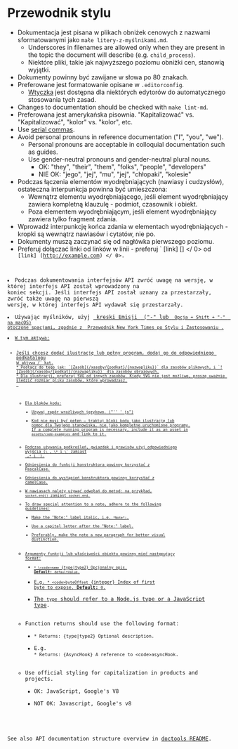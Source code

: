 # Przewodnik stylu

* Dokumentacja jest pisana w plikach obniżek cenowych z nazwami sformatowanymi jako `małe litery-z-myślnikami.md`. 
  * Underscores in filenames are allowed only when they are present in the topic the document will describe (e.g. `child_process`).
  * Niektóre pliki, takie jak najwyższego poziomu obniżki cen, stanowią wyjątki.
* Dokumenty powinny być zawijane w słowa po 80 znakach.
* Preferowane jest formatowanie opisane w `.editorconfig`. 
  * [Wtyczka](http://editorconfig.org/#download) jest dostępna dla niektórych edytorów do automatycznego stosowania tych zasad.
* Changes to documentation should be checked with `make lint-md`.
* Preferowana jest amerykańska pisownia. "Kapitalizować" vs. "Kapitalizować", "kolor" vs. "kolor", etc.
* Use [serial commas](https://en.wikipedia.org/wiki/Serial_comma).
* Avoid personal pronouns in reference documentation ("I", "you", "we"). 
  * Personal pronouns are acceptable in colloquial documentation such as guides.
  * Use gender-neutral pronouns and gender-neutral plural nouns. 
    * OK: "they", "their", "them", "folks", "people", "developers"
    * NIE OK: "jego", "jej", "mu", "jej", "chłopaki", "kolesie"
* Podczas łączenia elementów wyodrębniających (nawiasy i cudzysłów), ostateczna interpunkcja powinna być umieszczona: 
  * Wewnątrz elementu wyodrębniającego, jeśli element wyodrębniający zawiera kompletną klauzulę - podmiot, czasownik i obiekt.
  * Poza elementem wyodrębniającym, jeśli element wyodrębniający zawiera tylko fragment zdania.
* Wprowadź interpunkcję końca zdania w elementach wyodrębniających - kropki są wewnątrz nawiasów i cytatów, nie po.
* Dokumenty muszą zaczynać się od nagłówka pierwszego poziomu.
* Preferuj dołączać linki od linków w linii - preferuj ` [link] [] </ 0> od
<code> [link] (http://example.com) </ 0>.</li>
<li>Podczas dokumentowania interfejsów API zwróć uwagę na wersję, w której interfejs API został wprowadzony na
koniec sekcji. Jeśli interfejs API został uznany za przestarzały, zwróć także uwagę na pierwszą
wersję, w której interfejs API wydawał się przestarzały.</li>
<li>Używając myślników, użyj <a href="https://en.wikipedia.org/wiki/Dash#Em_dash"> kreski Emisji </ 0> ("-" lub <code> Opcja + Shift + "-" </ 1> na macOS)
otoczone spacjami, zgodnie z <a href="https://en.wikipedia.org/wiki/The_New_York_Times_Manual_of_Style_and_Usage"> Przewodnik New York Times po Stylu i Zastosowaniu </ 2>.</li>
<li>W tym aktywa:

<ul>
<li>Jeśli chcesz dodać ilustrację lub pełny program, dodaj go do odpowiedniego podkatalogu
w <code>aktywa /` kat.
* Podłącz do tego jak: `[Zasób](/xasoby/{podkat}/{nazwapliku})` dla zasobów plikowych, i `![Zasób](/xasoby/{podkat}/{nazwapliku})` dla zasobów obrazowych.
* Dla ilustracji, preferuj SVG od innych zasobów. Kiedy SVG nie jest możliwe, proszę uważnie śledzić rozmiar pliku zasobów, które wprowadzasz.</li> 

* Dla bloków kodu: 
  * Używaj zapór wrażliwych językowo. ("'' ' js")
  * Kod nie musi być pełen — traktuj bloki kodu jako ilustrację lub pomoc dla Twojego stanowiska, nie jako kompletne uruchomione programy. If a complete running program is necessary, include it as an asset in `assets/code-examples` and link to it.
* Podczas używania podkreśleń, gwiazdek i grawisów użyj odpowiedniego wyjścia (`\_`, `\*` i `` \` `` zamiast `_`,`*` i `` ` ``).
* Odniesienia do funkcji konstruktora powinny korzystać z PascalCase.
* Odniesienia do wystąpień konstruktora powinny korzystać z camelCase.
* W nawiasach należy używać odwołań do metod: na przykład, `socket.end()` zamiast `socket.end`.
* To draw special attention to a note, adhere to the following guidelines: 
  * Make the "Note:" label italic, i.e. `*Note*:`.
  * Use a capital letter after the "Note:" label.
  * Preferably, make the note a new paragraph for better visual distinction.
* Argumenty funkcji lub właściwości obiektu powinny mieć następujący format: 
  * `* \<code>name` {type|type2} Opcjonalny opis. **Default:** `defaultValue`.</code>
  * E.g. `* <code>byteOffset` {integer} Index of first byte to expose. **Default:** `0`.</code>
  * The `type` should refer to a Node.js type or a [JavaScript type](https://developer.mozilla.org/en-US/docs/Web/JavaScript/Guide/Grammar_and_types#Data_structures_and_types).
* Function returns should use the following format: 
  * `* Returns: {type|type2} Optional description.`
  * E.g. `* Returns: {AsyncHook} A reference to <code>asyncHook`.</code>
* Use official styling for capitalization in products and projects. 
  * OK: JavaScript, Google's V8
  * NOT OK: Javascript, Google's v8</ul> 

See also API documentation structure overview in [doctools README](../tools/doc/README.md).